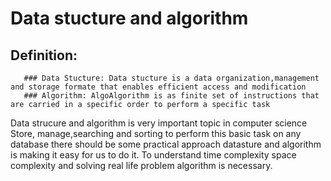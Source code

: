 # Data stucture and algorithm

## Definition:
       ### Data Stucture: Data stucture is a data organization,management and storage formate that enables efficient access and modification 
       ### Algorithm: AlgoAlgorithm is as finite set of instructions that are carried in a specific order to perform a specific task
Data strucure and algorithm is very important topic in computer science
Store, manage,searching and sorting to perform this basic task on any database there should be some practical approach datasture and algorithm is making it easy for us to do it.
To understand time complexity space complexity and solving real life problem algorithm is necessary.
